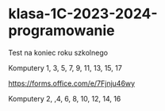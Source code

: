 # klasa-1C-2023-2024-programowanie

Test na koniec roku szkolnego

Komputery 1, 3, 5, 7, 9, 11, 13, 15, 17

https://forms.office.com/e/7Fjnju46wy

Komputery 2, ,4, 6, 8, 10, 12, 14, 16


